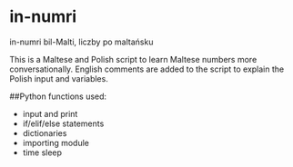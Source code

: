 # in-numri
 in-numri bil-Malti, liczby po maltańsku

This is a Maltese and Polish script to learn Maltese numbers more conversationally. 
English comments are added to the script to explain the Polish input and variables.

##Python functions used: 
* input and print
* if/elif/else statements
* dictionaries
* importing module
* time sleep

